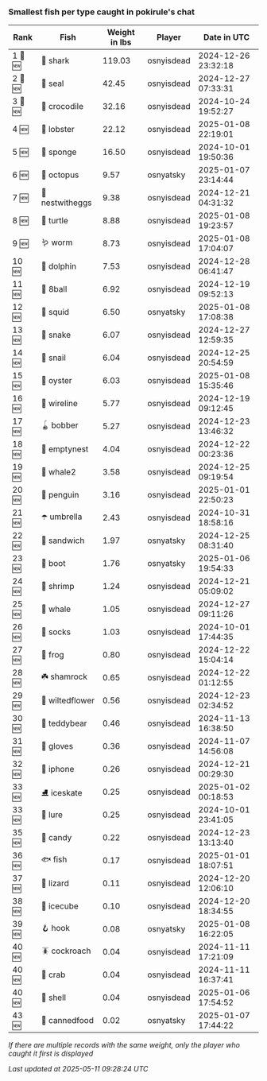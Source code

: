 ### Smallest fish per type caught in pokirule's chat
| Rank | Fish | Weight in lbs | Player | Date in UTC |
|------|--------|-----------|---------|------|
| 1 🥇 🆕 | 🦈 shark | 119.03 | osnyisdead | 2024-12-26 23:32:18 |
| 2 🥈 🆕 | 🦭 seal | 42.45 | osnyisdead | 2024-12-27 07:33:31 |
| 3 🥉 🆕 | 🐊 crocodile | 32.16 | osnyisdead | 2024-10-24 19:52:27 |
| 4 🆕 | 🦞 lobster | 22.12 | osnyisdead | 2025-01-08 22:19:01 |
| 5 🆕 | 🧽 sponge | 16.50 | osnyisdead | 2024-10-01 19:50:36 |
| 6 🆕 | 🐙 octopus | 9.57 | osnyatsky | 2025-01-07 23:14:44 |
| 7 🆕 | 🪺 nestwitheggs | 9.38 | osnyisdead | 2024-12-21 04:31:32 |
| 8 🆕 | 🐢 turtle | 8.88 | osnyisdead | 2025-01-08 19:23:57 |
| 9 🆕 | 🪱 worm | 8.73 | osnyisdead | 2025-01-08 17:04:07 |
| 10 🆕 | 🐬 dolphin | 7.53 | osnyisdead | 2024-12-28 06:41:47 |
| 11 🆕 | 🎱 8ball | 6.92 | osnyisdead | 2024-12-19 09:52:13 |
| 12 🆕 | 🦑 squid | 6.50 | osnyatsky | 2025-01-08 17:08:38 |
| 13 🆕 | 🐍 snake | 6.07 | osnyisdead | 2024-12-27 12:59:35 |
| 14 🆕 | 🐌 snail | 6.04 | osnyisdead | 2024-12-25 20:54:59 |
| 15 🆕 | 🦪 oyster | 6.03 | osnyisdead | 2025-01-08 15:35:46 |
| 16 🆕 | 🧵 wireline | 5.77 | osnyisdead | 2024-12-19 09:12:45 |
| 17 🆕 | 🪀 bobber | 5.27 | osnyisdead | 2024-12-23 13:46:32 |
| 18 🆕 | 🪹 emptynest | 4.04 | osnyisdead | 2024-12-22 00:23:36 |
| 19 🆕 | 🐋 whale2 | 3.58 | osnyisdead | 2024-12-25 09:19:54 |
| 20 🆕 | 🐧 penguin | 3.16 | osnyisdead | 2025-01-01 22:50:23 |
| 21 🆕 | ☂️ umbrella | 2.43 | osnyisdead | 2024-10-31 18:58:16 |
| 22 🆕 | 🥪 sandwich | 1.97 | osnyatsky | 2024-12-25 08:31:40 |
| 23 🆕 | 👢 boot | 1.76 | osnyatsky | 2025-01-06 19:54:33 |
| 24 🆕 | 🦐 shrimp | 1.24 | osnyisdead | 2024-12-21 05:09:02 |
| 25 🆕 | 🐳 whale | 1.05 | osnyisdead | 2024-12-27 09:11:26 |
| 26 🆕 | 🧦 socks | 1.03 | osnyisdead | 2024-10-01 17:44:35 |
| 27 🆕 | 🐸 frog | 0.80 | osnyisdead | 2024-12-22 15:04:14 |
| 28 🆕 | ☘️ shamrock | 0.65 | osnyisdead | 2024-12-22 01:12:55 |
| 29 🆕 | 🥀 wiltedflower | 0.56 | osnyisdead | 2024-12-23 02:34:52 |
| 30 🆕 | 🧸 teddybear | 0.46 | osnyisdead | 2024-11-13 16:38:50 |
| 31 🆕 | 🧤 gloves | 0.36 | osnyisdead | 2024-11-07 14:56:08 |
| 32 🆕 | 📱 iphone | 0.26 | osnyisdead | 2024-12-21 00:29:30 |
| 33 🆕 | ⛸️ iceskate | 0.25 | osnyisdead | 2025-01-02 00:18:53 |
| 33 🆕 | 🎏 lure | 0.25 | osnyisdead | 2024-10-01 23:41:05 |
| 35 🆕 | 🍬 candy | 0.22 | osnyisdead | 2024-12-23 13:13:40 |
| 36 🆕 | 🐟 fish | 0.17 | osnyisdead | 2025-01-01 18:07:51 |
| 37 🆕 | 🦎 lizard | 0.11 | osnyisdead | 2024-12-20 12:06:10 |
| 38 🆕 | 🧊 icecube | 0.10 | osnyisdead | 2024-12-20 18:34:55 |
| 39 🆕 | 🪝 hook | 0.08 | osnyatsky | 2025-01-08 16:22:05 |
| 40 🆕 | 🪳 cockroach | 0.04 | osnyisdead | 2024-11-11 17:21:09 |
| 40 🆕 | 🦀 crab | 0.04 | osnyisdead | 2024-11-11 16:37:41 |
| 40 🆕 | 🐚 shell | 0.04 | osnyisdead | 2025-01-06 17:54:52 |
| 43 🆕 | 🥫 cannedfood | 0.02 | osnyatsky | 2025-01-07 17:44:22 |

_If there are multiple records with the same weight, only the player who caught it first is displayed_

_Last updated at 2025-05-11 09:28:24 UTC_